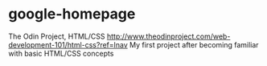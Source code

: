 # google-homepage
The Odin Project, HTML/CSS
http://www.theodinproject.com/web-development-101/html-css?ref=lnav
My first project after becoming familiar with basic HTML/CSS concepts
